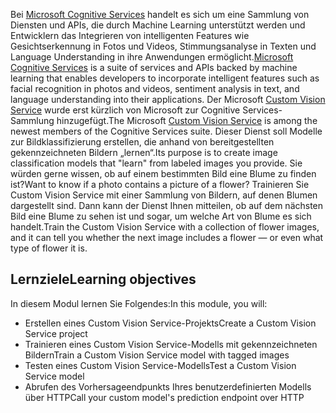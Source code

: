 <span data-ttu-id="fc938-101">Bei [Microsoft Cognitive Services](https://azure.microsoft.com/services/cognitive-services/ "Microsoft Cognitive Services") handelt es sich um eine Sammlung von Diensten und APIs, die durch Machine Learning unterstützt werden und Entwicklern das Integrieren von intelligenten Features wie Gesichtserkennung in Fotos und Videos, Stimmungsanalyse in Texten und Language Understanding in ihre Anwendungen ermöglicht.</span><span class="sxs-lookup"><span data-stu-id="fc938-101">[Microsoft Cognitive Services](https://azure.microsoft.com/services/cognitive-services/ "Microsoft Cognitive Services") is a suite of services and APIs backed by machine learning that enables developers to incorporate intelligent features such as facial recognition in photos and videos, sentiment analysis in text, and language understanding into their applications.</span></span> <span data-ttu-id="fc938-102">Der Microsoft [Custom Vision Service](https://azure.microsoft.com/services/cognitive-services/custom-vision-service/) wurde erst kürzlich von Microsoft zur Cognitive Services-Sammlung hinzugefügt.</span><span class="sxs-lookup"><span data-stu-id="fc938-102">The Microsoft [Custom Vision Service](https://azure.microsoft.com/services/cognitive-services/custom-vision-service/) is among the newest members of the Cognitive Services suite.</span></span> <span data-ttu-id="fc938-103">Dieser Dienst soll Modelle zur Bildklassifizierung erstellen, die anhand von bereitgestellten gekennzeichneten Bildern „lernen“.</span><span class="sxs-lookup"><span data-stu-id="fc938-103">Its purpose is to create image classification models that "learn" from labeled images you provide.</span></span> <span data-ttu-id="fc938-104">Sie würden gerne wissen, ob auf einem bestimmten Bild eine Blume zu finden ist?</span><span class="sxs-lookup"><span data-stu-id="fc938-104">Want to know if a photo contains a picture of a flower?</span></span> <span data-ttu-id="fc938-105">Trainieren Sie Custom Vision Service mit einer Sammlung von Bildern, auf denen Blumen dargestellt sind. Dann kann der Dienst Ihnen mitteilen, ob auf dem nächsten Bild eine Blume zu sehen ist und sogar, um welche Art von Blume es sich handelt.</span><span class="sxs-lookup"><span data-stu-id="fc938-105">Train the Custom Vision Service with a collection of flower images, and it can tell you whether the next image includes a flower — or even what type of flower it is.</span></span>

## <a name="learning-objectives"></a><span data-ttu-id="fc938-106">Lernziele</span><span class="sxs-lookup"><span data-stu-id="fc938-106">Learning objectives</span></span>

<span data-ttu-id="fc938-107">In diesem Modul lernen Sie Folgendes:</span><span class="sxs-lookup"><span data-stu-id="fc938-107">In this module, you will:</span></span>

- <span data-ttu-id="fc938-108">Erstellen eines Custom Vision Service-Projekts</span><span class="sxs-lookup"><span data-stu-id="fc938-108">Create a Custom Vision Service project</span></span>
- <span data-ttu-id="fc938-109">Trainieren eines Custom Vision Service-Modells mit gekennzeichneten Bildern</span><span class="sxs-lookup"><span data-stu-id="fc938-109">Train a Custom Vision Service model with tagged images</span></span>
- <span data-ttu-id="fc938-110">Testen eines Custom Vision Service-Modells</span><span class="sxs-lookup"><span data-stu-id="fc938-110">Test a Custom Vision Service model</span></span>
- <span data-ttu-id="fc938-111">Abrufen des Vorhersageendpunkts Ihres benutzerdefinierten Modells über HTTP</span><span class="sxs-lookup"><span data-stu-id="fc938-111">Call your custom model's prediction endpoint over HTTP</span></span> 